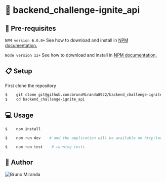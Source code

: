 # :file_folder: backend_challenge-ignite_api


## :pencil: Pre-requisites

`NPM version 6.0.0+` See how to download and install in [NPM documentation.][2]

`Node version 12+` See how to download and install in [NPM documentation.][2]

## :clipboard: Setup

First clone the repository
```sh
$    git clone git@github.com:brunoMiranda8922/backend_challenge-ignite_api.git
$    cd backend_challenge-ignite_api
```

## :computer: Usage

```sh
$    npm install
```

```sh
$    npm run dev    # and the application will be available on http:localhost:3333/
```

```sh
$    npm run test    # running tests
```

## :boy: Author

![Bruno Miranda](https://avatars3.githubusercontent.com/u/36895444?s=460&u=1050d3ca39dd6abf623f239b965dbf6508541f11&v=4)

[2]: https://docs.npmjs.com/downloading-and-installing-node-js-and-npm

